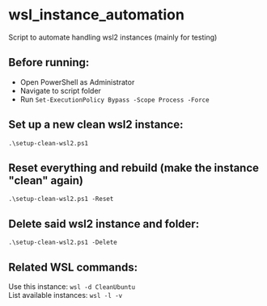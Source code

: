 # wsl_instance_automation
Script to automate handling wsl2 instances (mainly for testing)

## Before running:

- Open PowerShell as Administrator
- Navigate to script folder
- Run ```Set-ExecutionPolicy Bypass -Scope Process -Force```

## Set up a new clean wsl2 instance:

```
.\setup-clean-wsl2.ps1
```

## Reset everything and rebuild (make the instance "clean" again)

```
.\setup-clean-wsl2.ps1 -Reset
```

## Delete said wsl2 instance and folder:

```
.\setup-clean-wsl2.ps1 -Delete
```

## Related WSL commands:

Use this instance: ```wsl -d CleanUbuntu```
<br>
List available instances: ```wsl -l -v```
